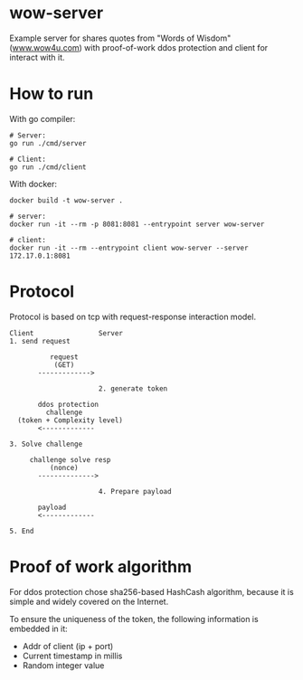 wow-server
==========

Example server for shares quotes from "Words of Wisdom" (www.wow4u.com) with proof-of-work ddos protection and client 
for interact with it.

How to run
==========
With go compiler:

```shell
# Server:
go run ./cmd/server

# Client:
go run ./cmd/client
```

With docker:

```shell
docker build -t wow-server .

# server:
docker run -it --rm -p 8081:8081 --entrypoint server wow-server

# client:
docker run -it --rm --entrypoint client wow-server --server 172.17.0.1:8081
```

Protocol
========
Protocol is based on tcp with request-response interaction model.

```
Client                Server
1. send request

          request
           (GET)
       ------------->
                      
                      2. generate token
                       
       ddos protection
         challenge
  (token + Complexity level)
       <-------------

3. Solve challenge       
       
     challenge solve resp
          (nonce)
       -------------->
           
                      4. Prepare payload
       
       payload
       <-------------
       
5. End
```  
  

Proof of work algorithm
=======================

For ddos protection chose sha256-based HashCash algorithm, because it is simple and widely covered on the Internet.

To ensure the uniqueness of the token, the following information is embedded in it:

- Addr of client (ip + port)
- Current timestamp in millis
- Random integer value
